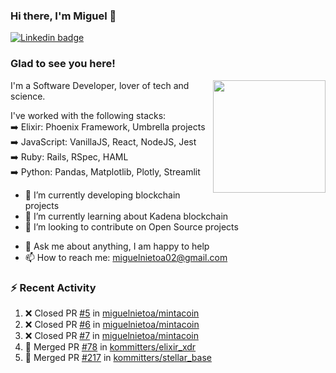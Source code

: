 ### Hi there, I'm Miguel 👋

<a href="https://linkedin.com/in/miguelnietoa/" target="_blank" rel="noopener noreferrer">
  <img src="https://img.shields.io/badge/-LinkedIn-0e76a8?style=flat-square&logo=Linkedin&logoColor=white" alt="Linkedin badge">
</a>
<!-- [![Website Badge](https://img.shields.io/badge/Website-3b5998?style=flat-square&logo=google-chrome&logoColor=white)](#notavailablenow#) 

<img src="https://i.imgur.com/tbrLrt5.gif" width=400 alt="Coding GIF" align="right"/>
-->


### Glad to see you here!
<a href="https://github.com/miguelnietoa"><img src="https://github-readme-stats.vercel.app/api?username=miguelnietoa&show_icons=true&hide_border=true&count_private=true&include_all_commits=true&theme=tokyonight" height="180em" align="right"/></a>
I'm a Software Developer, lover of tech and science. 

I've worked with the following stacks:\
➡️ Elixir: Phoenix Framework, Umbrella projects\
➡️ JavaScript: VanillaJS, React, NodeJS, Jest\
➡️ Ruby: Rails, RSpec, HAML\
➡️ Python: Pandas, Matplotlib, Plotly, Streamlit

- 🔭 I’m currently developing blockchain projects
- 🌱 I’m currently learning about Kadena blockchain
- 👯 I’m looking to contribute on Open Source projects
<!-- 
- 😄 I just finished a Machine Learning course! 
- 🤔 I’m looking for help with ...
-->
- 💬 Ask me about anything, I am happy to help
- 📫 How to reach me: miguelnietoa02@gmail.com


### ⚡ Recent Activity

<!--START_SECTION:activity-->
1. ❌ Closed PR [#5](https://github.com/miguelnietoa/mintacoin/pull/5) in [miguelnietoa/mintacoin](https://github.com/miguelnietoa/mintacoin)
2. ❌ Closed PR [#6](https://github.com/miguelnietoa/mintacoin/pull/6) in [miguelnietoa/mintacoin](https://github.com/miguelnietoa/mintacoin)
3. ❌ Closed PR [#7](https://github.com/miguelnietoa/mintacoin/pull/7) in [miguelnietoa/mintacoin](https://github.com/miguelnietoa/mintacoin)
4. 🎉 Merged PR [#78](https://github.com/kommitters/elixir_xdr/pull/78) in [kommitters/elixir_xdr](https://github.com/kommitters/elixir_xdr)
5. 🎉 Merged PR [#217](https://github.com/kommitters/stellar_base/pull/217) in [kommitters/stellar_base](https://github.com/kommitters/stellar_base)
<!--END_SECTION:activity-->
